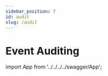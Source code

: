```yaml
---
sidebar_position: 7
id: audit
slug: /audit
---
```


# Event Auditing


import App from '../../../../swagger/App';

<App/>

